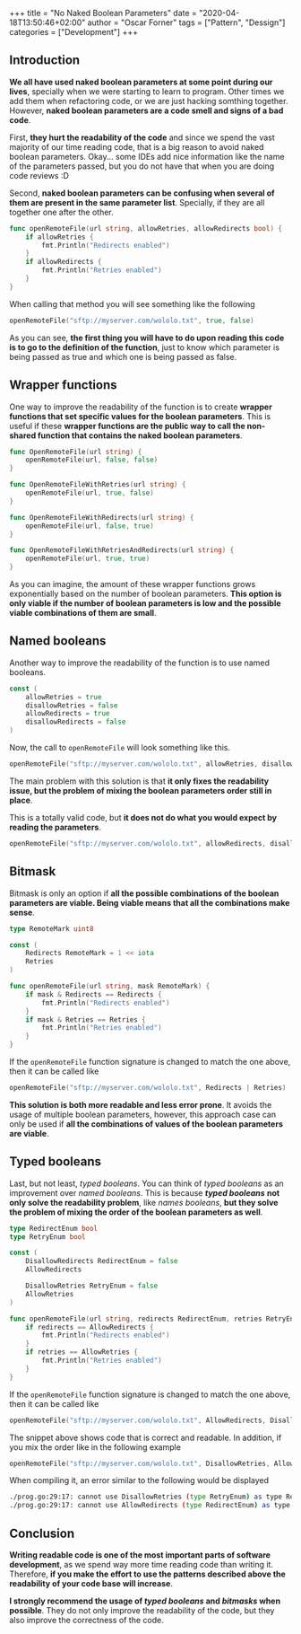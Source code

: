 +++
title = "No Naked Boolean Parameters"
date = "2020-04-18T13:50:46+02:00"
author = "Oscar Forner"
tags = ["Pattern", "Dessign"]
categories = ["Development"]
+++

## Introduction

**We all have used naked boolean parameters at some point during our lives**, specially when we were starting to learn to program. Other times we add them when refactoring code, or we are just hacking somthing together. However, **naked boolean parameters are a code smell and signs of a bad code**.

First, **they hurt the readability of the code** and since we spend the vast majority of our time reading code, that is a big reason to avoid naked boolean parameters. Okay... some IDEs add nice information like the name of the parameters passed, but you do not have that when you are doing code reviews :D

Second, **naked boolean parameters can be confusing when several of them are present in the same parameter list**. Specially, if they are all together one after the other.

```go
func openRemoteFile(url string, allowRetries, allowRedirects bool) {
	if allowRetries {
		fmt.Println("Redirects enabled")
	}
	if allowRedirects {
		fmt.Println("Retries enabled")
	}
}
```

When calling that method you will see something like the following

```go
openRemoteFile("sftp://myserver.com/wololo.txt", true, false)
```

As you can see, **the first thing you will have to do upon reading this code is to go to the definition of the function**, just to know which parameter is being passed as true and which one is being passed as false.

## Wrapper functions

One way to improve the readability of the function is to create **wrapper functions that set specific values for the boolean parameters**. This is useful if these **wrapper functions are the public way to call the non-shared function that contains the naked boolean parameters**.

```go
func OpenRemoteFile(url string) {
    openRemoteFile(url, false, false)
}

func OpenRemoteFileWithRetries(url string) {
    openRemoteFile(url, true, false)
}

func OpenRemoteFileWithRedirects(url string) {
    openRemoteFile(url, false, true)
}

func OpenRemoteFileWithRetriesAndRedirects(url string) {
    openRemoteFile(url, true, true)
}
```

As you can imagine, the amount of these wrapper functions grows exponentially based on the number of boolean parameters. **This option is only viable if the number of boolean parameters is low and the possible viable combinations of them are small**.

## Named booleans

Another way to improve the readability of the function is to use named booleans.

```go
const (
	allowRetries = true
	disallowRetries = false
	allowRedirects = true
	disallowRedirects = false
)
```

Now, the call to `openRemoteFile` will look something like this.

```go
openRemoteFile("sftp://myserver.com/wololo.txt", allowRetries, disallowRedirects)
```

The main problem with this solution is that **it only fixes the readability issue, but the problem of mixing the boolean parameters order still in place**.

This is a totally valid code, but **it does not do what you would expect by reading the parameters**.

```go
openRemoteFile("sftp://myserver.com/wololo.txt", allowRedirects, disallowRetries)
```

## Bitmask

Bitmask is only an option if **all the possible combinations of the boolean parameters are viable. Being viable means that all the combinations make sense**.

```go
type RemoteMark uint8

const (
    Redirects RemoteMark = 1 << iota
    Retries
)

func openRemoteFile(url string, mask RemoteMark) {
	if mask & Redirects == Redirects {
		fmt.Println("Redirects enabled")
	}
	if mask & Retries == Retries {
		fmt.Println("Retries enabled")
	}
}
```

If the `openRemoteFile` function signature is changed to match the one above, then it can be called like

```go
openRemoteFile("sftp://myserver.com/wololo.txt", Redirects | Retries)
```

**This solution is both more readable and less error prone**. It avoids the usage of multiple boolean parameters, however, this approach case can only be used if **all the combinations of values of the boolean parameters are viable**.

## Typed booleans

Last, but not least, *typed booleans*. You can think of *typed booleans* as an improvement over *named booleans*. This is because ***typed booleans*** **not only solve the readability problem**, like *names booleans*, **but they solve the problem of mixing the order of the boolean parameters as well**.

```go
type RedirectEnum bool
type RetryEnum bool

const (
	DisallowRedirects RedirectEnum = false
	AllowRedirects

	DisallowRetries RetryEnum = false
	AllowRetries
)

func openRemoteFile(url string, redirects RedirectEnum, retries RetryEnum) {
	if redirects == AllowRedirects {
		fmt.Println("Redirects enabled")
	}
	if retries == AllowRetries {
		fmt.Println("Retries enabled")
	}
}
```

If the `openRemoteFile` function signature is changed to match the one above, then it can be called like

```go
openRemoteFile("sftp://myserver.com/wololo.txt", AllowRedirects, DisallowRetries)
```

The snippet above shows code that is correct and readable. In addition, if you mix the order like in the following example

```go
openRemoteFile("sftp://myserver.com/wololo.txt", DisallowRetries, AllowRedirects)
```

When compiling it, an error similar to the following would be displayed

```bash
./prog.go:29:17: cannot use DisallowRetries (type RetryEnum) as type RedirectEnum in argument to openRemoteFile
./prog.go:29:17: cannot use AllowRedirects (type RedirectEnum) as type RetryEnum in argument to openRemoteFile
```

## Conclusion

**Writing readable code is one of the most important parts of software development**, as we spend way more time reading code than writing it. Therefore, **if you make the effort to use the patterns described above the readability of your code base will increase**.

**I strongly recommend the usage of *typed booleans* and *bitmasks* when possible**. They do not only improve the readability of the code, but they also improve the correctness of the code.

